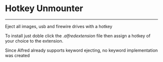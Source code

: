 Hotkey Unmounter
=================

***
Eject all images, usb and firewire drives with a hotkey 

To install just doble click the *.alfredextension* file then assign a hotkey of your choice to the extension.

Since Alfred already supports keyword ejecting, no keyword implementation was created
	